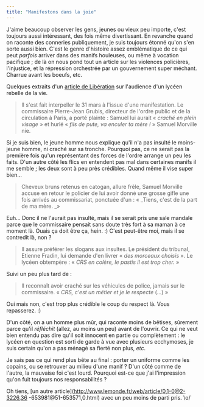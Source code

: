 ```yaml
---
title: "Manifestons dans la joie"
---
```


J'aime beaucoup observer les gens, jeunes ou vieux peu importe, c'est toujours
aussi intéressant, des fois même divertissant. En revanche quand on raconte
des conneries publiquement, je suis toujours étonné qu'on s'en sorte aussi
bien. C'est le genre d'histoire assez emblématique de ce qui peut _parfois_
arriver dans des manifs houleuses, ou même à vocation pacifique ; de là on
nous pond tout un article sur les violences policières, l'injustice, et la
répression orchestrée par un gouvernement super méchant. Charrue avant les
boeufs, etc.

Quelques extraits d'un [article de
Libération](http://www.liberation.fr/page.php?Article=299159) sur l'audience
d'un lycéen rebelle de la vie.

> Il s'est fait interpeller le 31 mars à l'issue d'une manifestation. Le
commissaire Pierre-Jean Grubis, directeur de l'ordre public et de la
circulation à Paris, a porté plainte : Samuel lui aurait « _craché en plein
visage_ » et hurlé « _fils de pute, va enculer ta mère !_ » Samuel Morville
nie.

Si je suis bien, le jeune homme nous explique qu'il n'a pas insulté le moins-
jeune homme, ni craché sur sa tronche. Pourquoi pas, ce ne serait pas la
première fois qu'un représentant des forces de l'ordre arrange un peu les
faits. D'un autre côté les flics en entendent pas mal dans certaines manifs il
me semble ; les deux sont à peu près crédibles. Quand même il vise super
bien...

> Cheveux bruns retenus en catogan, allure frêle, Samuel Morville accuse en
retour le policier de lui avoir donné une grosse gifle une fois arrivés au
commissariat, ponctuée d'un : « _Tiens, c'est de la part de ma mère. _»

Euh... Donc il ne l'aurait pas insulté, mais il se serait pris une sale
mandale parce que le commissaire pensait sans doute très fort à sa maman à ce
moment là. Ouais ça doit être ça, hein. :) C'est peut-être moi, mais il se
contredit là, non ?

> Il assure préférer les slogans aux insultes. Le président du tribunal,
Etienne Fradin, lui demande d'en livrer « _des morceaux choisis_ ». Le lycéen
obtempère : « _CRS en colère, le pastis il est trop cher._ »

Suivi un peu plus tard de :

> Il reconnaît avoir craché sur les véhicules de police, jamais sur le
commissaire. « _CRS, c'est un métier et je le respecte_ (...) »

Oui mais non, c'est trop plus crédible le coup du respect là. Vous repasserez.
:)

D'un côté, on a un homme plus mûr, qui raconte moins de bêtises, sûrement
parce qu'il _réfléchit_ (allez, au moins un peu) avant de l'ouvrir. Ce qui ne
veut bien entendu pas dire qu'il soit innocent en partie ou complètement : le
lycéen en question est sorti de garde à vue avec plusieurs ecchymoses, je suis
certain qu'on a pas ménagé sa fierté non plus, _etc_.

Je sais pas ce qui rend plus bête au final : porter un uniforme comme les
copains, ou se retrouver au milieu d'une manif ? D'un côté comme de l'autre,
la mauvaise foi c'est lourd. Pourquoi est-ce que j'ai l'impression qu'on fuit
toujours nos responsabilités ?

Oh tiens, [un autre article](http://www.lemonde.fr/web/article/0,1-0@2-3226,36
-653981@51-653571,0.html) avec un peu moins de parti pris. \o/


